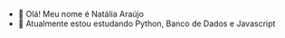 - 👋 Olá! Meu nome é Natália Araújo
- 🌱 Atualmente estou estudando Python, Banco de Dados e Javascript

